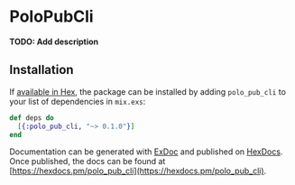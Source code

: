 # PoloPubCli

**TODO: Add description**

## Installation

If [available in Hex](https://hex.pm/docs/publish), the package can be installed
by adding `polo_pub_cli` to your list of dependencies in `mix.exs`:

```elixir
def deps do
  [{:polo_pub_cli, "~> 0.1.0"}]
end
```

Documentation can be generated with [ExDoc](https://github.com/elixir-lang/ex_doc)
and published on [HexDocs](https://hexdocs.pm). Once published, the docs can
be found at [https://hexdocs.pm/polo_pub_cli](https://hexdocs.pm/polo_pub_cli).

